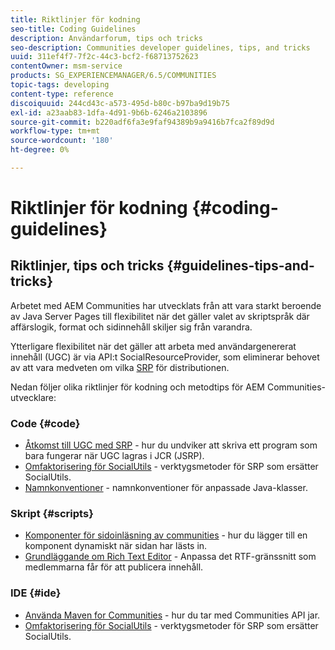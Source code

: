 ```yaml
---
title: Riktlinjer för kodning
seo-title: Coding Guidelines
description: Användarforum, tips och tricks
seo-description: Communities developer guidelines, tips, and tricks
uuid: 311ef4f7-7f2c-44c3-bcf2-f68713752623
contentOwner: msm-service
products: SG_EXPERIENCEMANAGER/6.5/COMMUNITIES
topic-tags: developing
content-type: reference
discoiquuid: 244cd43c-a573-495d-b80c-b97ba9d19b75
exl-id: a23aab83-1dfa-4d91-9b6b-6246a2103896
source-git-commit: b220adf6fa3e9faf94389b9a9416b7fca2f89d9d
workflow-type: tm+mt
source-wordcount: '180'
ht-degree: 0%

---
```


# Riktlinjer för kodning {#coding-guidelines}

## Riktlinjer, tips och tricks {#guidelines-tips-and-tricks}

Arbetet med AEM Communities har utvecklats från att vara starkt beroende av Java Server Pages till flexibilitet när det gäller valet av skriptspråk där affärslogik, format och sidinnehåll skiljer sig från varandra.

Ytterligare flexibilitet när det gäller att arbeta med användargenererat innehåll (UGC) är via API:t SocialResourceProvider, som eliminerar behovet av att vara medveten om vilka [SRP](srp.md) för distributionen.

Nedan följer olika riktlinjer för kodning och metodtips för AEM Communities-utvecklare:

### Code {#code}

* [Åtkomst till UGC med SRP](accessing-ugc-with-srp.md) - hur du undviker att skriva ett program som bara fungerar när UGC lagras i JCR (JSRP).
* [Omfaktorisering för SocialUtils](socialutils.md) - verktygsmetoder för SRP som ersätter SocialUtils.
* [Namnkonventioner](naming-conventions.md) - namnkonventioner för anpassade Java-klasser.

### Skript {#scripts}

* [Komponenter för sidoinläsning av communities](sideloading.md) - hur du lägger till en komponent dynamiskt när sidan har lästs in.
* [Grundläggande om Rich Text Editor](rte.md) - Anpassa det RTF-gränssnitt som medlemmarna får för att publicera innehåll.

### IDE {#ide}

* [Använda Maven for Communities](maven.md) - hur du tar med Communities API jar.
* [Omfaktorisering för SocialUtils](socialutils.md) - verktygsmetoder för SRP som ersätter SocialUtils.
